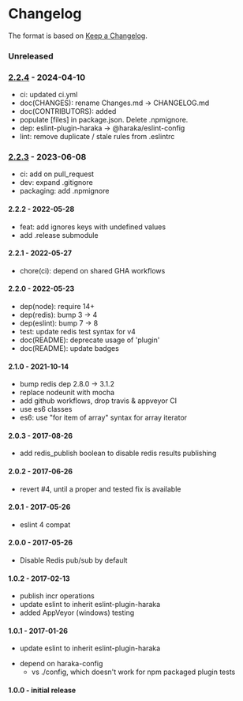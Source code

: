 # Changelog

The format is based on [Keep a Changelog](https://keepachangelog.com/).

### Unreleased

### [2.2.4] - 2024-04-10

- ci: updated ci.yml
- doc(CHANGES): rename Changes.md -> CHANGELOG.md
- doc(CONTRIBUTORS): added
- populate [files] in package.json. Delete .npmignore.
- dep: eslint-plugin-haraka -> @haraka/eslint-config
- lint: remove duplicate / stale rules from .eslintrc

### [2.2.3] - 2023-06-08

- ci: add on pull_request
- dev: expand .gitignore
- packaging: add .npmignore


#### 2.2.2 - 2022-05-28

- feat: add ignores keys with undefined values
- add .release submodule


#### 2.2.1 - 2022-05-27

- chore(ci): depend on shared GHA workflows


#### 2.2.0 - 2022-05-23

- dep(node): require 14+
- dep(redis): bump 3 -> 4
- dep(eslint): bump 7 -> 8
- test: update redis test syntax for v4
- doc(README): deprecate usage of 'plugin'
- doc(README): update badges


#### 2.1.0 - 2021-10-14

- bump redis dep 2.8.0 -> 3.1.2 
- replace nodeunit with mocha
- add github workflows, drop travis & appveyor CI
- use es6 classes
- es6: use "for item of array" syntax for array iterator


#### 2.0.3 - 2017-08-26

- add redis_publish boolean to disable redis results publishing


#### 2.0.2 - 2017-06-26

- revert #4, until a proper and tested fix is available


#### 2.0.1 - 2017-05-26

- eslint 4 compat


#### 2.0.0 - 2017-05-26

- Disable Redis pub/sub by default


#### 1.0.2 - 2017-02-13

- publish incr operations
- update eslint to inherit eslint-plugin-haraka
- added AppVeyor (windows) testing


#### 1.0.1  - 2017-01-26

- update eslint to inherit eslint-plugin-haraka
* depend on haraka-config
    * vs ./config, which doesn't work for npm packaged plugin tests

#### 1.0.0  - initial release

[2.1.0]: https://github.com/haraka/haraka-results/releases/tag/2.1.0
[2.2.0]: https://github.com/haraka/haraka-results/releases/tag/2.2.0
[2.2.1]: https://github.com/haraka/haraka-results/releases/tag/2.2.1
[2.2.2]: https://github.com/haraka/haraka-results/releases/tag/2.2.2
[2.2.3]: https://github.com/haraka/haraka-results/releases/tag/v2.2.3
[2.2.4]: https://github.com/haraka/haraka-results/releases/tag/v2.2.4
